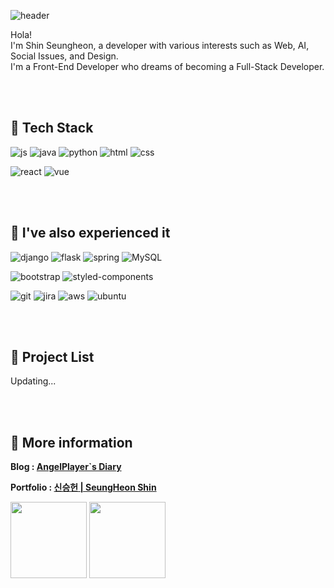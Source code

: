 ![header](https://capsule-render.vercel.app/api?type=rounded&color=FFFAFA&height=300&section=header&text=I'm%20Seungheon&fontSize=80&desc=<br/>Hola!&descAlignY=30)

Hola!<br />
I'm Shin Seungheon, a developer with various interests such as Web, AI, Social Issues, and Design.<br />
I'm a Front-End Developer who dreams of becoming a Full-Stack Developer.

<br /><br />

## 📙 Tech Stack

![js](https://img.shields.io/badge/JavaScript-F7DF1E?style=for-the-badge&logo=JavaScript&logoColor=white)
![java](https://img.shields.io/badge/Java-ED8B00?style=for-the-badge&logo=openjdk&logoColor=white)
![python](https://img.shields.io/badge/Python-14354C?style=for-the-badge&logo=python&logoColor=white)
![html](https://img.shields.io/badge/HTML5-E34F26?style=for-the-badge&logo=html5&logoColor=white)
![css](https://img.shields.io/badge/CSS-1572B6?style=for-the-badge&logo=css3&logoColor=white)

![react](https://img.shields.io/badge/React-20232A?style=for-the-badge&logo=react&logoColor=61DAFB)
![vue](https://img.shields.io/badge/Vue.js-4FC08D?style=for-the-badge&logo=vue.js&logoColor=white)

<br /><br />

## 📘 I've also experienced it

![django](https://img.shields.io/badge/Django-092E20?style=for-the-badge&logo=django&logoColor=white)
![flask](https://img.shields.io/badge/Flask-000000?style=for-the-badge&logo=flask&logoColor=white)
![spring](https://img.shields.io/badge/Spring-6DB33F?style=for-the-badge&logo=spring&logoColor=white)
![MySQL](https://img.shields.io/badge/mysql-%2300f.svg?style=for-the-badge&logo=mysql&logoColor=white)

![bootstrap](https://img.shields.io/badge/Bootstrap-563D7C?style=for-the-badge&logo=bootstrap&logoColor=white)
![styled-components](https://img.shields.io/badge/Styled_Components-DB7093?style=for-the-badge&logo=styled-components&logoColor=white)

![git](https://img.shields.io/badge/Git-F05032?style=for-the-badge&logo=git&logoColor=white)
![jira](https://img.shields.io/badge/Jira-0052CC?style=for-the-badge&logo=jira&logoColor=white)
![aws](https://img.shields.io/badge/AWS-232F3E?style=for-the-badge&logo=amazon-aws&logoColor=white)
![ubuntu](https://img.shields.io/badge/Ubuntu-E95420?style=for-the-badge&logo=ubuntu&logoColor=white)

<!-- ![node](https://img.shields.io/badge/Node.js-43853D?style=for-the-badge&logo=node.js&logoColor=white)  -->
<!-- ![c](https://img.shields.io/badge/C-00599C?style=for-the-badge&logo=c&logoColor=white)
![ts](https://img.shields.io/badge/TypeScript-007ACC?style=for-the-badge&logo=typescript&logoColor=white)  -->

<br /><br />

## 📗 Project List
Updating...
<!-- <b>Economius<b/>
🖱️<a href=https://github.com/minpaeng/economius>goto project repository</a>

-   Spring boot, Spring Data JPA, stomp-websocket, sockjs-client, Spring Security, oahth2, MySQL, Redis, AWS EC2
-   SSAFY 9th
    <br> -->

<br /><br />

## 📖 More information

<b>Blog : <a href=https://angelplayer.tistory.com>AngelPlayer`s Diary</a>
</b>

<b>Portfolio : <a href=https://angelplayer.notion.site/SeungHeon-Shin-a3d2c54fe44444ff9a2453f47f99e415>신승헌 | SeungHeon Shin</a></b>

<img style="height:122px;" src="https://github-readme-stats.vercel.app/api?username=ssh5212&show_icons=true&theme=buefy&line_height=21"/>
<img style="height:122px;" src="https://github-readme-stats.vercel.app/api/top-langs/?username=ssh5212&exclude_repo=deepLearning_3,openCV_test,cnnMnistTest,pythonGam,imageProcessing&layout=compact" />

